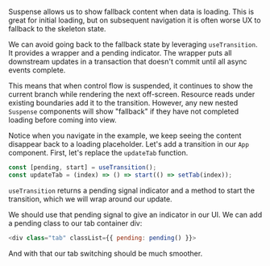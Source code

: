Suspense allows us to show fallback content when data is loading. This is great for initial loading, but on subsequent navigation it is often worse UX to fallback to the skeleton state.

We can avoid going back to the fallback state by leveraging `useTransition`. It provides a wrapper and a pending indicator. The wrapper puts all downstream updates in a transaction that doesn't commit until all async events complete.

This means that when control flow is suspended, it continues to show the current branch while rendering the next off-screen. Resource reads under existing boundaries add it to the transition. However, any new nested `Suspense` components will show "fallback" if they have not completed loading before coming into view.

Notice when you navigate in the example, we keep seeing the content disappear back to a loading placeholder. Let's add a transition in our `App` component. First, let's replace the `updateTab` function.

```js
const [pending, start] = useTransition();
const updateTab = (index) => () => start(() => setTab(index));
```

`useTransition` returns a pending signal indicator and a method to start the transition, which we will wrap around our update.

We should use that pending signal to give an indicator in our UI. We can add a pending class to our tab container div:

```js
<div class="tab" classList={{ pending: pending() }}>
```

And with that our tab switching should be much smoother.

